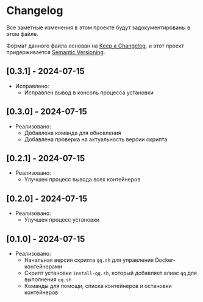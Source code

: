 # Changelog

Все заметные изменения в этом проекте будут задокументированы в этом файле.

Формат данного файла основан на [Keep a Changelog](https://keepachangelog.com/en/1.0.0/),
и этот проект придерживается [Semantic Versioning](https://semver.org/spec/v2.0.0.html).

## [0.3.1] - 2024-07-15
- Исправлено:
  - Исправлен вывод в консоль процесса установки


## [0.3.0] - 2024-07-15
- Реализовано:
  - Добавлена команда для обновления
  - Добавлена проверка на актуальность версии скрипта

## [0.2.1] - 2024-07-15
- Реализовано:
  - Улучшен процесс вывода всех контейнеров

## [0.2.0] - 2024-07-15
- Реализовано:
  - Улучшен процесс установки

## [0.1.0] - 2024-07-15
- Реализовано:
  - Начальная версия скрипта `qq.sh` для управления Docker-контейнерами
  - Скрипт установки `install-qq.sh`, который добавляет алиас `qq` для выполнения `qq.sh`
  - Команды для помощи, списка контейнеров и остановки контейнеров
